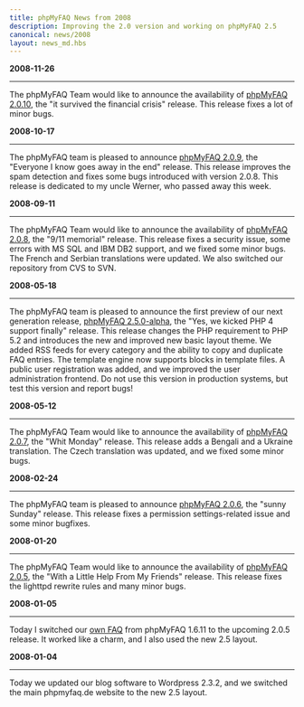 ```yaml
---
title: phpMyFAQ News from 2008
description: Improving the 2.0 version and working on phpMyFAQ 2.5
canonical: news/2008
layout: news_md.hbs
---
```


**2008-11-26**

---

The phpMyFAQ Team would like to announce the availability of [phpMyFAQ 2.0.10](/download), the "it survived the
financial crisis" release. This release fixes a lot of minor bugs.

**2008-10-17**

---

The phpMyFAQ team is pleased to announce [phpMyFAQ 2.0.9](/download), the "Everyone I know goes away in the end"
release. This release improves the spam detection and fixes some bugs introduced with version 2.0.8. This release is
dedicated to my uncle Werner, who passed away this week.

**2008-09-11**

---

The phpMyFAQ Team would like to announce the availability of [phpMyFAQ 2.0.8](/download), the "9/11 memorial" release.
This release fixes a security issue, some errors with MS SQL and IBM DB2 support, and we fixed some minor bugs. The
French and Serbian translations were updated. We also switched our repository from CVS to SVN.

**2008-05-18**

---

The phpMyFAQ team is pleased to announce the first preview of our next generation
release, [phpMyFAQ 2.5.0-alpha](/download), the "Yes, we kicked PHP 4 support finally" release. This release changes the
PHP requirement to PHP 5.2 and introduces the new and improved new basic layout theme. We added RSS feeds for every
category and the ability to copy and duplicate FAQ entries. The template engine now supports blocks in template files. A
public user registration was added, and we improved the user administration frontend. Do not use this version in
production systems, but test this version and report bugs!

**2008-05-12**

---

The phpMyFAQ Team would like to announce the availability of [phpMyFAQ 2.0.7](/download), the "Whit Monday" release.
This release adds a Bengali and a Ukraine translation. The Czech translation was updated, and we fixed some minor bugs.

**2008-02-24**

---

The phpMyFAQ team is pleased to announce [phpMyFAQ 2.0.6](/download), the "sunny Sunday" release. This release fixes a
permission settings-related issue and some minor bugfixes.

**2008-01-20**

---

The phpMyFAQ Team would like to announce the availability of [phpMyFAQ 2.0.5](/download), the "With a Little Help From
My Friends" release. This release fixes the lighttpd rewrite rules and many minor bugs.

**2008-01-05**

---

Today I switched our [own FAQ](http://faq.phpmyfaq.de) from phpMyFAQ 1.6.11 to the upcoming 2.0.5 release. It worked
like a charm, and I also used the new 2.5 layout.

**2008-01-04**

---

Today we updated our blog software to Wordpress 2.3.2, and we switched the main phpmyfaq.de website to the new 2.5
layout.
